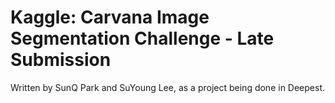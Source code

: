 # Kaggle: Carvana Image Segmentation Challenge - Late Submission

Written by SunQ Park and SuYoung Lee, as a project being done in Deepest.
